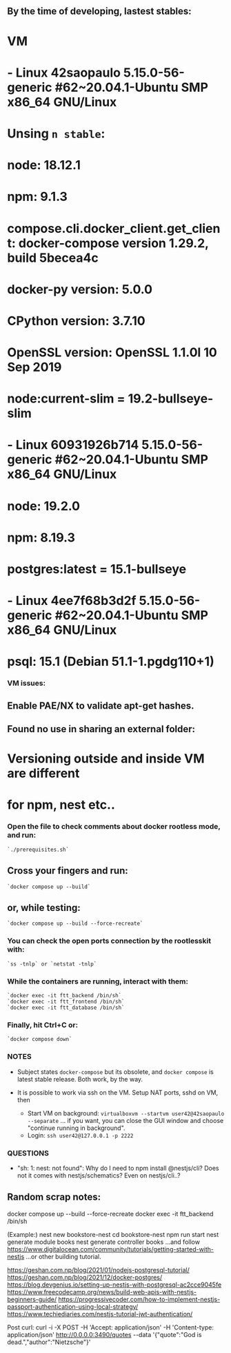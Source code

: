 ## By the time of developing, lastest stables:
# VM
# - Linux 42saopaulo 5.15.0-56-generic #62~20.04.1-Ubuntu SMP x86_64 GNU/Linux
#   Unsing `n stable`:
#   node: 18.12.1
#   npm: 9.1.3
#   compose.cli.docker_client.get_client: docker-compose version 1.29.2, build 5becea4c
#   docker-py version: 5.0.0
#   CPython version: 3.7.10
#   OpenSSL version: OpenSSL 1.1.0l  10 Sep 2019
# node:current-slim = 19.2-bullseye-slim
# - Linux 60931926b714 5.15.0-56-generic #62~20.04.1-Ubuntu SMP x86_64 GNU/Linux
#    node: 19.2.0
#    npm: 8.19.3
# postgres:latest = 15.1-bullseye
# - Linux 4ee7f68b3d2f 5.15.0-56-generic #62~20.04.1-Ubuntu SMP x86_64 GNU/Linux
#    psql: 15.1 (Debian 51.1-1.pgdg110+1)

### VM issues:
## Enable PAE/NX to validate apt-get hashes.
## Found no use in sharing an external folder:
# Versioning outside and inside VM are different
# for npm, nest etc..

### Open the file to check comments about docker rootless mode, and run:
	`./prerequisites.sh`
## Cross your fingers and run:
	`docker compose up --build`
## or, while testing:
	`docker compose up --build --force-recreate`

### You can check the open ports connection by the rootlesskit with:
	`ss -tnlp` or `netstat -tnlp`

### While the containers are running, interact with them:
	`docker exec -it ftt_backend /bin/sh`
	`docker exec -it ftt_frontend /bin/sh`
	`docker exec -it ftt_database /bin/sh`

### Finally, hit Ctrl+C or:
	`docker compose down`

### NOTES

- Subject states `docker-compose` but its obsolete, and `docker compose` is
  latest stable release. Both work, by the way.

- It is possible to work via ssh on the VM. Setup NAT ports, sshd on VM, then
	- Start VM on background:
		`virtualboxvm --startvm user42@42saopaulo --separate`
	...	if you want, you can close the GUI window and choose
		"continue running in background".
	- Login:
		`ssh user42@127.0.0.1 -p 2222`

### QUESTIONS

- "sh: 1: nest: not found":
Why do I need to npm install @nestjs/cli? Does not it comes with nestjs/schematics?
Even on nestjs/cli..?

## Random scrap notes:

docker compose up --build --force-recreate
docker exec -it ftt_backend /bin/sh

(Example:)
nest new bookstore-nest
cd bookstore-nest
npm run start
nest generate module books
nest generate controller books
...and follow https://www.digitalocean.com/community/tutorials/getting-started-with-nestjs
...or other building tutorial.


https://geshan.com.np/blog/2021/01/nodejs-postgresql-tutorial/
https://geshan.com.np/blog/2021/12/docker-postgres/
https://blog.devgenius.io/setting-up-nestjs-with-postgresql-ac2cce9045fe
https://www.freecodecamp.org/news/build-web-apis-with-nestjs-beginners-guide/
https://progressivecoder.com/how-to-implement-nestjs-passport-authentication-using-local-strategy/
https://www.techiediaries.com/nestjs-tutorial-jwt-authentication/

Post curl:
curl -i -X POST -H 'Accept: application/json' -H 'Content-type: application/json' http://0.0.0.0:3490/quotes --data '{"quote":"God is dead.","author":"Nietzsche"}'
